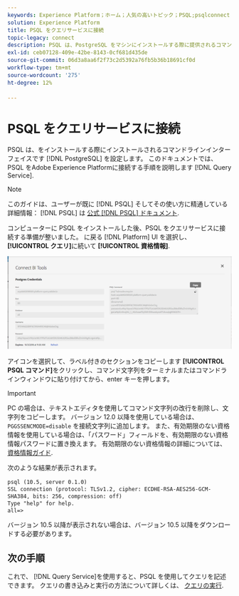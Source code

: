 ```yaml
---
keywords: Experience Platform；ホーム；人気の高いトピック；PSQL;psqlconnect to query service；クエリサービス；クエリサービス；
solution: Experience Platform
title: PSQL をクエリサービスに接続
topic-legacy: connect
description: PSQL は、PostgreSQL をマシンにインストールする際に提供されるコマンドラインインターフェイスです。 次の手順に従ってインストールできます。
exl-id: ceb07128-409e-42be-8143-0cf681d435de
source-git-commit: 06d3a8aa6f2f73c2d5392a76fb5b36b18691cf0d
workflow-type: tm+mt
source-wordcount: '275'
ht-degree: 12%

---
```


# PSQL をクエリサービスに接続

PSQL は、をインストールする際にインストールされるコマンドラインインターフェイスです [!DNL PostgreSQL] を設定します。 このドキュメントでは、PSQL をAdobe Experience Platformに接続する手順を説明します [!DNL Query Service].

>[!NOTE]
>
> このガイドは、ユーザーが既に [!DNL PSQL] そしてその使い方に精通している 詳細情報： [!DNL PSQL] は [公式 [!DNL PSQL] ドキュメント](https://www.postgresql.org/docs/current/app-psql.html).

コンピューターに PSQL をインストールした後、PSQL をクエリサービスに接続する準備が整いました。 に戻る [!DNL Platform] UI を選択し、 **[!UICONTROL クエリ]**&#x200B;に続いて **[!UICONTROL 資格情報]**.

![画像](../images/clients/psql/connect-bi.png)

アイコンを選択して、ラベル付きのセクションをコピーします **[!UICONTROL PSQL コマンド]**&#x200B;をクリックし、コマンド文字列をターミナルまたはコマンドラインウィンドウに貼り付けてから、enter キーを押します。

>[!IMPORTANT]
>
>PC の場合は、テキストエディタを使用してコマンド文字列の改行を削除し、文字列をコピーします。 バージョン 12.0 以降を使用している場合は、 `PGGSSENCMODE=disable` を接続文字列に追加します。 また、有効期限のない資格情報を使用している場合は、「パスワード」フィールドを、有効期限のない資格情報パスワードに置き換えます。 有効期限のない資格情報の詳細については、 [資格情報ガイド](../ui/credentials.md).

次のような結果が表示されます。

```shell
psql (10.5, server 0.1.0)
SSL connection (protocol: TLSv1.2, cipher: ECDHE-RSA-AES256-GCM-SHA384, bits: 256, compression: off)
Type "help" for help.
all=>
```

バージョン 10.5 以降が表示されない場合は、バージョン 10.5 以降をダウンロードする必要があります。

## 次の手順

これで、 [!DNL Query Service]を使用すると、PSQL を使用してクエリを記述できます。 クエリの書き込みと実行の方法について詳しくは、 [クエリの実行](../best-practices/writing-queries.md).
